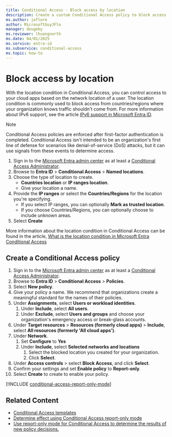 ```yaml
---
title: Conditional Access - Block access by location
description: Create a custom Conditional Access policy to block access to resources by IP location.
ms.author: joflore
author: MicrosoftGuyJFlo
manager: dougeby
ms.reviewer: lhuangnorth
ms.date: 04/01/2025
ms.service: entra-id
ms.subservice: conditional-access
ms.topic: how-to
--- 
```

# Block access by location

With the location condition in Conditional Access, you can control access to your cloud apps based on the network location of a user. The location condition is commonly used to block access from countries/regions where your organization knows traffic shouldn't come from. For more information about IPv6 support, see the article [IPv6 support in Microsoft Entra ID](/troubleshoot/azure/active-directory/azure-ad-ipv6-support).

> [!NOTE]
> Conditional Access policies are enforced after first-factor authentication is completed. Conditional Access isn't intended to be an organization's first line of defense for scenarios like denial-of-service (DoS) attacks, but it can use signals from these events to determine access.


1. Sign in to the [Microsoft Entra admin center](https://entra.microsoft.com) as at least a [Conditional Access Administrator](~/identity/role-based-access-control/permissions-reference.md#conditional-access-administrator).
1. Browse to **Entra ID** > **Conditional Access** > **Named locations**.
1. Choose the type of location to create.
   - **Countries location** or **IP ranges location**.
   - Give your location a name.
1. Provide the **IP ranges** or select the **Countries/Regions** for the location you're specifying.
   - If you select IP ranges, you can optionally **Mark as trusted location**.
   - If you choose Countries/Regions, you can optionally choose to include unknown areas.
1. Select **Create**

More information about the location condition in Conditional Access can be found in the article, [What is the location condition in Microsoft Entra Conditional Access](location-condition.md)

## Create a Conditional Access policy

1. Sign in to the [Microsoft Entra admin center](https://entra.microsoft.com) as at least a [Conditional Access Administrator](~/identity/role-based-access-control/permissions-reference.md#conditional-access-administrator).
1. Browse to **Entra ID** > **Conditional Access** > **Policies**.
1. Select **New policy**.
1. Give your policy a name. We recommend that organizations create a meaningful standard for the names of their policies.
1. Under **Assignments**, select **Users or workload identities**.
   1. Under **Include**, select **All users**.
   1. Under **Exclude**, select **Users and groups** and choose your organization's emergency access or break-glass accounts. 
1. Under **Target resources** > **Resources (formerly cloud apps)** > **Include**, select **All resources (formerly 'All cloud apps')**.
1. Under **Network**.
   1. Set **Configure** to **Yes**
   1. Under **Include**, select **Selected networks and locations**
      1. Select the blocked location you created for your organization.
      1. Click **Select**.
1. Under **Access controls** > select **Block Access**, and click **Select**.
1. Confirm your settings and set **Enable policy** to **Report-only**.
1. Select **Create** to create to enable your policy.

[!INCLUDE [conditional-access-report-only-mode](../../includes/conditional-access-report-only-mode.md)]

## Related Content

- [Conditional Access templates](concept-conditional-access-policy-common.md)
- [Determine effect using Conditional Access report-only mode](howto-conditional-access-insights-reporting.md)
- [Use report-only mode for Conditional Access to determine the results of new policy decisions.](concept-conditional-access-report-only.md)
